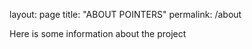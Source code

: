 layout: page
title: "ABOUT POINTERS"
permalink: /about


Here is some information about the project
